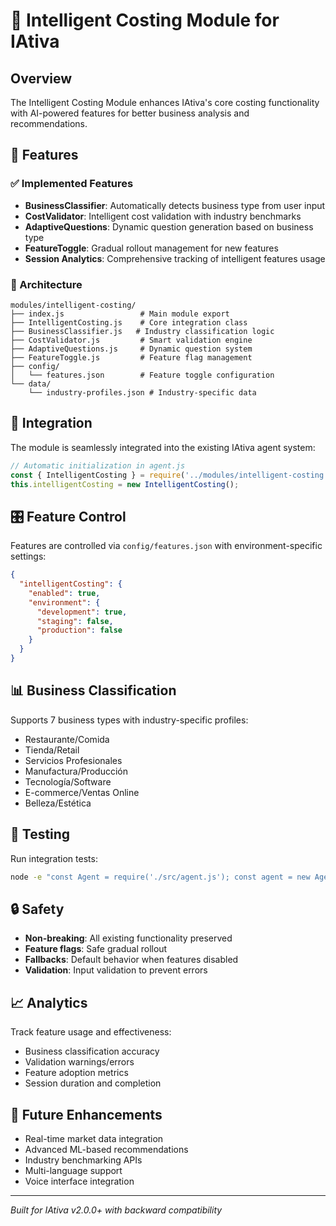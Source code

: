 # 🧠 Intelligent Costing Module for IAtiva

## Overview

The Intelligent Costing Module enhances IAtiva's core costing functionality with AI-powered features for better business analysis and recommendations.

## 🎯 Features

### ✅ Implemented Features
- **BusinessClassifier**: Automatically detects business type from user input
- **CostValidator**: Intelligent cost validation with industry benchmarks
- **AdaptiveQuestions**: Dynamic question generation based on business type
- **FeatureToggle**: Gradual rollout management for new features
- **Session Analytics**: Comprehensive tracking of intelligent features usage

### 🔧 Architecture

```
modules/intelligent-costing/
├── index.js                 # Main module export
├── IntelligentCosting.js    # Core integration class
├── BusinessClassifier.js   # Industry classification logic
├── CostValidator.js         # Smart validation engine
├── AdaptiveQuestions.js     # Dynamic question system
├── FeatureToggle.js         # Feature flag management
├── config/
│   └── features.json        # Feature toggle configuration
└── data/
    └── industry-profiles.json # Industry-specific data
```

## 🚀 Integration

The module is seamlessly integrated into the existing IAtiva agent system:

```javascript
// Automatic initialization in agent.js
const { IntelligentCosting } = require('../modules/intelligent-costing');
this.intelligentCosting = new IntelligentCosting();
```

## 🎛️ Feature Control

Features are controlled via `config/features.json` with environment-specific settings:

```json
{
  "intelligentCosting": {
    "enabled": true,
    "environment": {
      "development": true,
      "staging": false,
      "production": false
    }
  }
}
```

## 📊 Business Classification

Supports 7 business types with industry-specific profiles:
- Restaurante/Comida
- Tienda/Retail
- Servicios Profesionales
- Manufactura/Producción
- Tecnología/Software
- E-commerce/Ventas Online
- Belleza/Estética

## 🧪 Testing

Run integration tests:
```bash
node -e "const Agent = require('./src/agent.js'); const agent = new Agent(); console.log('✅ Integration working');"
```

## 🔒 Safety

- **Non-breaking**: All existing functionality preserved
- **Feature flags**: Safe gradual rollout
- **Fallbacks**: Default behavior when features disabled
- **Validation**: Input validation to prevent errors

## 📈 Analytics

Track feature usage and effectiveness:
- Business classification accuracy
- Validation warnings/errors
- Feature adoption metrics
- Session duration and completion

## 🎯 Future Enhancements

- Real-time market data integration
- Advanced ML-based recommendations
- Industry benchmarking APIs
- Multi-language support
- Voice interface integration

---
*Built for IAtiva v2.0.0+ with backward compatibility*